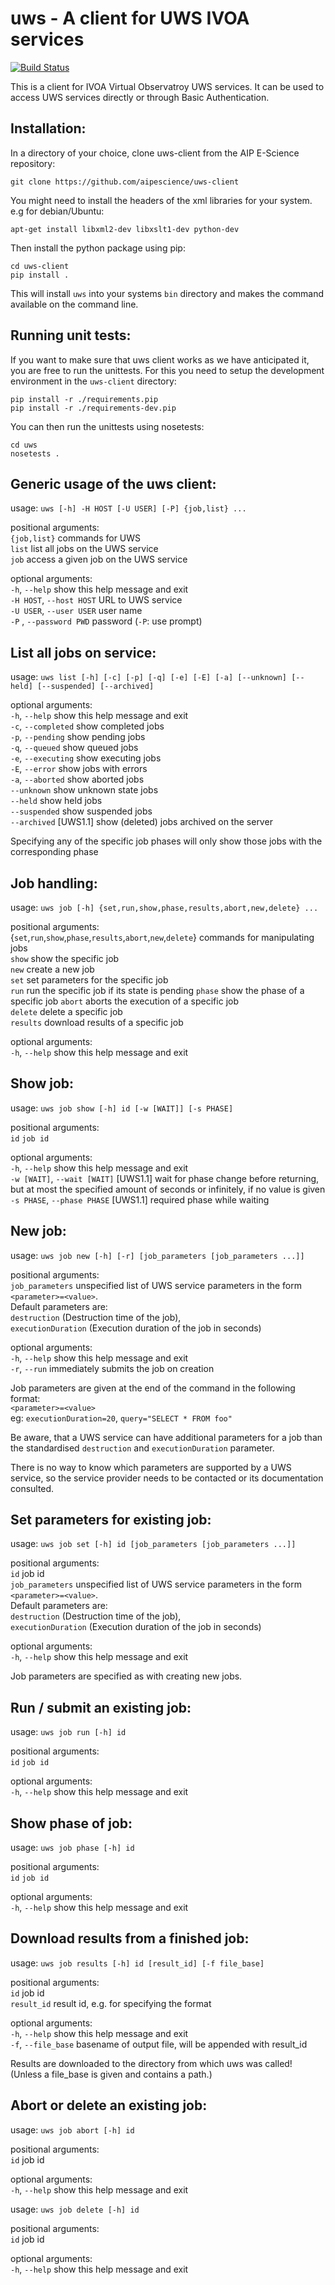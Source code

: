uws - A client for UWS IVOA services
====================================

[![Build Status](https://travis-ci.org/aipescience/uws-client.svg?branch=travis_ci)](https://travis-ci.org/aipescience/uws-client)

This is a client for IVOA Virtual Observatroy UWS services.
It can be used to access UWS services directly or through Basic
Authentication.

Installation:
-------------

In a directory of your choice, clone uws-client from the AIP 
E-Science repository:

```
git clone https://github.com/aipescience/uws-client
```

You might need to install the headers of the xml libraries for your system. e.g for debian/Ubuntu:

```
apt-get install libxml2-dev libxslt1-dev python-dev
```

Then install the python package using pip:

```
cd uws-client
pip install .
```

This will install `uws` into your systems `bin` directory and
makes the command available on the command line.

Running unit tests:
-------------------

If you want to make sure that uws client works as we have anticipated
it, you are free to run the unittests. For this you need to setup the
development environment in the `uws-client` directory:

```
pip install -r ./requirements.pip
pip install -r ./requirements-dev.pip
```

You can then run the unittests using nosetests:

```
cd uws
nosetests .
```

Generic usage of the uws client:
--------------------------------

usage: `uws [-h] -H HOST [-U USER] [-P] {job,list} ...`

positional arguments:  
    `{job,list}`         commands for UWS  
    `list`               list all jobs on the UWS service  
    `job`                access a given job on the UWS service  

optional arguments:  
  `-h`, `--help`            show this help message and exit  
  `-H HOST`, `--host HOST`  URL to UWS service  
  `-U USER`, `--user USER`  user name  
  `-P` , `--password PWD`   password (`-P`: use prompt)  


List all jobs on service:
-------------------------

usage: `uws list [-h] [-c] [-p] [-q] [-e] [-E] [-a] [--unknown] [--held]
                   [--suspended] [--archived]`

optional arguments:  
  `-h`, `--help`       show this help message and exit  
  `-c`, `--completed`  show completed jobs  
  `-p`, `--pending`    show pending jobs  
  `-q`, `--queued`     show queued jobs  
  `-e`, `--executing`  show executing jobs  
  `-E`, `--error`      show jobs with errors  
  `-a`, `--aborted`    show aborted jobs  
  `--unknown`          show unknown state jobs  
  `--held`             show held jobs  
  `--suspended`        show suspended jobs  
  `--archived`         [UWS1.1] show (deleted) jobs archived on the server


Specifying any of the specific job phases will only show those jobs with the
corresponding phase


Job handling:
-------------

usage: `uws job [-h] {set,run,show,phase,results,abort,new,delete} ...`  

positional arguments:  
  {`set`,`run`,`show`,`phase`,`results`,`abort`,`new`,`delete`}
                          commands for manipulating jobs  
    `show`                show the specific job  
    `new`                 create a new job  
    `set`                 set parameters for the specific job  
    `run`                 run the specific job if its state is pending
    `phase`               show the phase of a specific job
    `abort`               aborts the execution of a specific job  
    `delete`              delete a specific job  
    `results`             download results of a specific job  

optional arguments:  
  `-h`, `--help`            show this help message and exit  


Show job:
---------

usage: `uws job show [-h] id [-w [WAIT]] [-s PHASE] `

positional arguments:  
  `id`          `job id`

optional arguments:  
  `-h`, `--help`                show this help message and exit  
  `-w [WAIT]`, `--wait [WAIT]`  [UWS1.1] wait for phase change before returning, but at most the specified amount of seconds or infinitely, if no value is given  
  `-s PHASE`, `--phase PHASE`   [UWS1.1] required phase while waiting  


New job:
--------

usage: `uws job new [-h] [-r] [job_parameters [job_parameters ...]]`

positional arguments:  
  `job_parameters`   unspecified list of UWS service parameters in the form
                   `<parameter>=<value>`.  
                   Default parameters are:  
                   `destruction` (Destruction time of the job),  
                   `executionDuration` (Execution duration of the job in seconds)  

optional arguments:  
  `-h`, `--help`  show this help message and exit  
  `-r`, `--run`   immediately submits the job on creation  

Job parameters are given at the end of the command in the following format:  
  `<parameter>=<value>`  
eg: `executionDuration=20`, `query="SELECT * FROM foo"`  

Be aware, that a UWS service can have additional parameters for a job than the
standardised `destruction` and `executionDuration` parameter.

There is no way to know which parameters are supported by a UWS service, so the
service provider needs to be contacted or its documentation consulted.


Set parameters for existing job:
--------------------------------

usage: `uws job set [-h] id [job_parameters [job_parameters ...]]`  

positional arguments:  
  `id`          job id  
  `job_parameters`   unspecified list of UWS service parameters in the form
                     `<parameter>=<value>`.  
                     Default parameters are:  
                     `destruction` (Destruction time of the job),  
                     `executionDuration` (Execution duration of the job in seconds)  

optional arguments:  
  `-h`, `--help`  show this help message and exit  


Job parameters are specified as with creating new jobs.


Run / submit an existing job:
-----------------------------

usage: `uws job run [-h] id`  

positional arguments:  
  `id`          `job id`

optional arguments:  
  `-h`, `--help`  show this help message and exit


Show phase of job:
------------------

usage: `uws job phase [-h] id`

positional arguments:  
  `id`          `job id`

optional arguments:  
  `-h`, `--help`  show this help message and exit


Download results from a finished job:
-------------------------------------

usage: `uws job results [-h] id [result_id] [-f file_base]`

positional arguments:  
  `id`          job id  
  `result_id`    result id, e.g. for specifying the format  

optional arguments:  
  `-h`, `--help`           show this help message and exit  
  `-f`, `--file_base`      basename of output file, will be appended with result_id  

Results are downloaded to the directory from which uws was called!
(Unless a file_base is given and contains a path.)


Abort or delete an existing job:
--------------------------------

usage: `uws job abort [-h] id`

positional arguments:  
  `id`          job id

optional arguments:  
  `-h`, `--help`  show this help message and exit


usage: `uws job delete [-h] id`

positional arguments:  
  `id`          job id

optional arguments:  
  `-h`, `--help`  show this help message and exit
